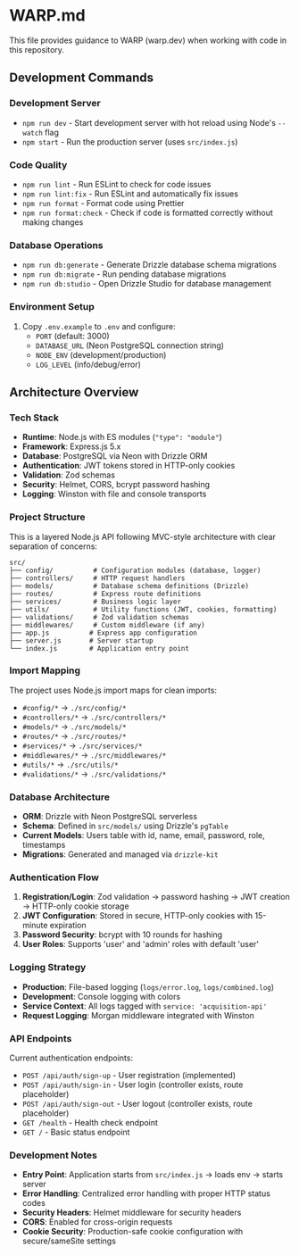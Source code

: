 # WARP.md

This file provides guidance to WARP (warp.dev) when working with code in this repository.

## Development Commands

### Development Server

- `npm run dev` - Start development server with hot reload using Node's `--watch` flag
- `npm start` - Run the production server (uses `src/index.js`)

### Code Quality

- `npm run lint` - Run ESLint to check for code issues
- `npm run lint:fix` - Run ESLint and automatically fix issues
- `npm run format` - Format code using Prettier
- `npm run format:check` - Check if code is formatted correctly without making changes

### Database Operations

- `npm run db:generate` - Generate Drizzle database schema migrations
- `npm run db:migrate` - Run pending database migrations
- `npm run db:studio` - Open Drizzle Studio for database management

### Environment Setup

1. Copy `.env.example` to `.env` and configure:
   - `PORT` (default: 3000)
   - `DATABASE_URL` (Neon PostgreSQL connection string)
   - `NODE_ENV` (development/production)
   - `LOG_LEVEL` (info/debug/error)

## Architecture Overview

### Tech Stack

- **Runtime**: Node.js with ES modules (`"type": "module"`)
- **Framework**: Express.js 5.x
- **Database**: PostgreSQL via Neon with Drizzle ORM
- **Authentication**: JWT tokens stored in HTTP-only cookies
- **Validation**: Zod schemas
- **Security**: Helmet, CORS, bcrypt password hashing
- **Logging**: Winston with file and console transports

### Project Structure

This is a layered Node.js API following MVC-style architecture with clear separation of concerns:

```
src/
├── config/          # Configuration modules (database, logger)
├── controllers/     # HTTP request handlers
├── models/          # Database schema definitions (Drizzle)
├── routes/          # Express route definitions
├── services/        # Business logic layer
├── utils/           # Utility functions (JWT, cookies, formatting)
├── validations/     # Zod validation schemas
├── middlewares/     # Custom middleware (if any)
├── app.js          # Express app configuration
├── server.js       # Server startup
└── index.js        # Application entry point
```

### Import Mapping

The project uses Node.js import maps for clean imports:

- `#config/*` → `./src/config/*`
- `#controllers/*` → `./src/controllers/*`
- `#models/*` → `./src/models/*`
- `#routes/*` → `./src/routes/*`
- `#services/*` → `./src/services/*`
- `#middlewares/*` → `./src/middlewares/*`
- `#utils/*` → `./src/utils/*`
- `#validations/*` → `./src/validations/*`

### Database Architecture

- **ORM**: Drizzle with Neon PostgreSQL serverless
- **Schema**: Defined in `src/models/` using Drizzle's `pgTable`
- **Current Models**: Users table with id, name, email, password, role, timestamps
- **Migrations**: Generated and managed via `drizzle-kit`

### Authentication Flow

1. **Registration/Login**: Zod validation → password hashing → JWT creation → HTTP-only cookie storage
2. **JWT Configuration**: Stored in secure, HTTP-only cookies with 15-minute expiration
3. **Password Security**: bcrypt with 10 rounds for hashing
4. **User Roles**: Supports 'user' and 'admin' roles with default 'user'

### Logging Strategy

- **Production**: File-based logging (`logs/error.log`, `logs/combined.log`)
- **Development**: Console logging with colors
- **Service Context**: All logs tagged with `service: 'acquisition-api'`
- **Request Logging**: Morgan middleware integrated with Winston

### API Endpoints

Current authentication endpoints:

- `POST /api/auth/sign-up` - User registration (implemented)
- `POST /api/auth/sign-in` - User login (controller exists, route placeholder)
- `POST /api/auth/sign-out` - User logout (controller exists, route placeholder)
- `GET /health` - Health check endpoint
- `GET /` - Basic status endpoint

### Development Notes

- **Entry Point**: Application starts from `src/index.js` → loads env → starts server
- **Error Handling**: Centralized error handling with proper HTTP status codes
- **Security Headers**: Helmet middleware for security headers
- **CORS**: Enabled for cross-origin requests
- **Cookie Security**: Production-safe cookie configuration with secure/sameSite settings
